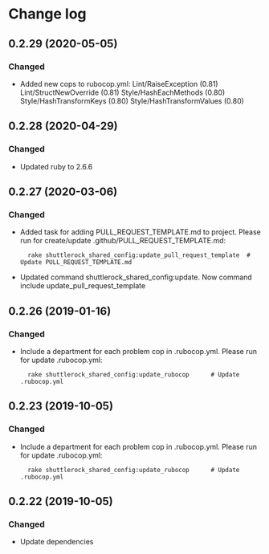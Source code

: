 # Change log

## 0.2.29 (2020-05-05)

### Changed

- Added new cops to rubocop.yml:
    Lint/RaiseException (0.81)
    Lint/StructNewOverride (0.81)
    Style/HashEachMethods (0.80)
    Style/HashTransformKeys (0.80)
    Style/HashTransformValues (0.80)


## 0.2.28 (2020-04-29)

### Changed

- Updated ruby to 2.6.6


## 0.2.27 (2020-03-06)

### Changed
- Added task for adding PULL_REQUEST_TEMPLATE.md to project.
  Please run for create/update  .github/PULL_REQUEST_TEMPLATE.md:
  ```
    rake shuttlerock_shared_config:update_pull_request_template  # Update PULL_REQUEST_TEMPLATE.md
  ```
- Updated command shuttlerock_shared_config:update. Now command include update_pull_request_template

## 0.2.26 (2019-01-16)

### Changed
- Include a department for each problem cop in .rubocop.yml.
  Please run for update .rubocop.yml:
  ```
    rake shuttlerock_shared_config:update_rubocop      # Update .rubocop.yml
  ```

## 0.2.23 (2019-10-05)

### Changed
- Include a department for each problem cop in .rubocop.yml.
  Please run for update .rubocop.yml:
  ```
    rake shuttlerock_shared_config:update_rubocop      # Update .rubocop.yml
  ```

## 0.2.22 (2019-10-05)

### Changed

- Update dependencies
